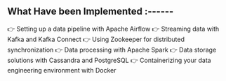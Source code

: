 ## What Have been Implemented :------

👉 Setting up a data pipeline with Apache Airflow
👉 Streaming data with Kafka and Kafka Connect
👉 Using Zookeeper for distributed synchronization
👉 Data processing with Apache Spark
👉 Data storage solutions with Cassandra and PostgreSQL
👉 Containerizing your data engineering environment with Docker